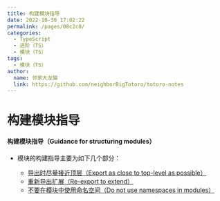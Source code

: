 ```yaml
---
title: 构建模块指导
date: 2022-10-30 17:02:22
permalink: /pages/08c2c0/
categories:
  - TypeScript
  - 进阶（TS）
  - 模块（TS）
tags:
  - 模块（TS）
author: 
  name: 邻家大龙猫
  link: https://github.com/neighborBigTotoro/totoro-notes
---
```




# 构建模块指导

#### 构建模块指导（Guidance for structuring modules）


- 模块的构建指导主要为如下几个部分：

  - [导出时尽量接近顶层（Export as close to top-level as possible）](./11-module-export-top-level.md)
  - [重新导出扩展（Re-export to extend）](./12-module-re-export-extend.md)
  - [不要在模块中使用命名空间（Do not use namespaces in modules）](./13-module-notuse-namespace.md)

